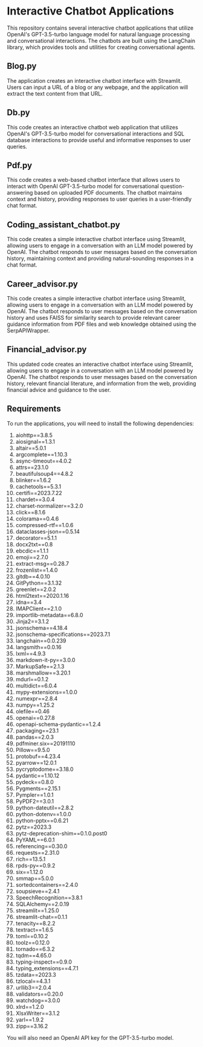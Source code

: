 # Interactive Chatbot Applications

This repository contains several interactive chatbot applications that utilize OpenAI's GPT-3.5-turbo language model for natural language processing and conversational interactions. The chatbots are built using the LangChain library, which provides tools and utilities for creating conversational agents.

## Blog.py

The application creates an interactive chatbot interface with Streamlit. Users can input a URL of a blog or any webpage, and the application will extract the text content from that URL.

## Db.py

This code creates an interactive chatbot web application that utilizes OpenAI's GPT-3.5-turbo model for conversational interactions and SQL database interactions to provide useful and informative responses to user queries.

## Pdf.py

This code creates a web-based chatbot interface that allows users to interact with OpenAI GPT-3.5-turbo model for conversational question-answering based on uploaded PDF documents. The chatbot maintains context and history, providing responses to user queries in a user-friendly chat format.

## Coding_assistant_chatbot.py

This code creates a simple interactive chatbot interface using Streamlit, allowing users to engage in a conversation with an LLM model powered by OpenAI. The chatbot responds to user messages based on the conversation history, maintaining context and providing natural-sounding responses in a chat format.

## Career_advisor.py

This code creates a simple interactive chatbot interface using Streamlit, allowing users to engage in a conversation with an LLM model powered by OpenAI. The chatbot responds to user messages based on the conversation history and uses FAISS for similarity search to provide relevant career guidance information from PDF files and web knowledge obtained using the SerpAPIWrapper.

## Financial_advisor.py

This updated code creates an interactive chatbot interface using Streamlit, allowing users to engage in a conversation with an LLM model powered by OpenAI. The chatbot responds to user messages based on the conversation history, relevant financial literature, and information from the web, providing financial advice and guidance to the user.

## Requirements

To run the applications, you will need to install the following dependencies:

1. aiohttp==3.8.5
2. aiosignal==1.3.1
3. altair==5.0.1
4. argcomplete==1.10.3
5. async-timeout==4.0.2
6. attrs==23.1.0
7. beautifulsoup4==4.8.2
8. blinker==1.6.2
9. cachetools==5.3.1
10. certifi==2023.7.22
11. chardet==3.0.4
12. charset-normalizer==3.2.0
13. click==8.1.6
14. colorama==0.4.6
15. compressed-rtf==1.0.6
16. dataclasses-json==0.5.14
17. decorator==5.1.1
18. docx2txt==0.8
19. ebcdic==1.1.1
20. emoji==2.7.0
21. extract-msg==0.28.7
22. frozenlist==1.4.0
23. gitdb==4.0.10
24. GitPython==3.1.32
25. greenlet==2.0.2
26. html2text==2020.1.16
27. idna==3.4
28. IMAPClient==2.1.0
29. importlib-metadata==6.8.0
30. Jinja2==3.1.2
31. jsonschema==4.18.4
32. jsonschema-specifications==2023.7.1
33. langchain==0.0.239
34. langsmith==0.0.16
35. lxml==4.9.3
36. markdown-it-py==3.0.0
37. MarkupSafe==2.1.3
38. marshmallow==3.20.1
39. mdurl==0.1.2
40. multidict==6.0.4
41. mypy-extensions==1.0.0
42. numexpr==2.8.4
43. numpy==1.25.2
44. olefile==0.46
45. openai==0.27.8
46. openapi-schema-pydantic==1.2.4
47. packaging==23.1
48. pandas==2.0.3
49. pdfminer.six==20191110
50. Pillow==9.5.0
51. protobuf==4.23.4
52. pyarrow==12.0.1
53. pycryptodome==3.18.0
54. pydantic==1.10.12
55. pydeck==0.8.0
56. Pygments==2.15.1
57. Pympler==1.0.1
58. PyPDF2==3.0.1
59. python-dateutil==2.8.2
60. python-dotenv==1.0.0
61. python-pptx==0.6.21
62. pytz==2023.3
63. pytz-deprecation-shim==0.1.0.post0
64. PyYAML==6.0.1
65. referencing==0.30.0
66. requests==2.31.0
67. rich==13.5.1
68. rpds-py==0.9.2
69. six==1.12.0
70. smmap==5.0.0
71. sortedcontainers==2.4.0
72. soupsieve==2.4.1
73. SpeechRecognition==3.8.1
74. SQLAlchemy==2.0.19
75. streamlit==1.25.0
76. streamlit-chat==0.1.1
77. tenacity==8.2.2
78. textract==1.6.5
79. toml==0.10.2
80. toolz==0.12.0
81. tornado==6.3.2
82. tqdm==4.65.0
83. typing-inspect==0.9.0
84. typing_extensions==4.7.1
85. tzdata==2023.3
86. tzlocal==4.3.1
87. urllib3==2.0.4
88. validators==0.20.0
89. watchdog==3.0.0
90. xlrd==1.2.0
91. XlsxWriter==3.1.2
92. yarl==1.9.2
93. zipp==3.16.2


You will also need an OpenAI API key for the GPT-3.5-turbo model.
